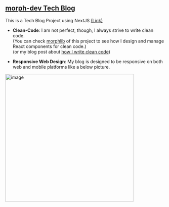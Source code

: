 ## [morph-dev Tech Blog](https://morph-dev.com/)  
This is a Tech Blog Project using NextJS [(Link)](https://morph-dev.com/)

* **Clean-Code**: I am not perfect, though, I always strive to write clean code.  
  (You can check [morphlib](https://github.com/dev-morph/dev-morph-blog/tree/main/morph-lib/components) of this project to see how I design and manage React components for clean code.)  
  (or my blog post about [how I write clean code](https://marklee1117.tistory.com/176))  
  
* **Responsive Web Design**: My blog is designed to be responsive on both web and mobile platforms like a below picture.  
<img width="405" alt="image" src="https://github.com/dev-morph/dev-morph-blog/assets/112484043/c3a60646-c45e-452a-8816-602ef3905bbc">

#
